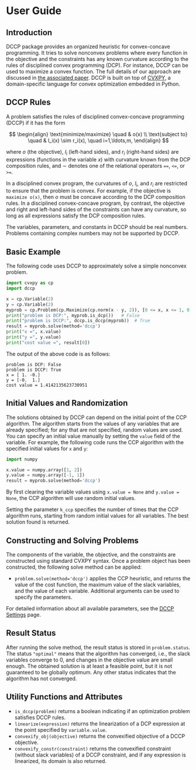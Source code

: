 # User Guide

## Introduction

DCCP package provides an organized heuristic for convex-concave programming. It tries to solve nonconvex problems where every function in the objective and the constraints has any known curvature according to the rules of disciplined convex programming (DCP). For instance, DCCP can be used to maximize a convex function. The full details of our approach are discussed in [the associated paper](https://stanford.edu/~boyd/papers/dccp.html). DCCP is built on top of [CVXPY](http://www.cvxpy.org/), a domain-specific language for convex optimization embedded in Python.

## DCCP Rules

A problem satisfies the rules of disciplined convex-concave programming (DCCP) if it has the form

$$
\begin{align}
\text{minimize/maximize} \quad & o(x) \\
\text{subject to} \quad & l_i(x) \sim r_i(x), \quad i=1,\ldots,m,
\end{align}
$$

where $o$ (the objective), $l_i$ (left-hand sides), and $r_i$ (right-hand sides) are expressions (functions in the variable $x$) with curvature known from the DCP composition rules, and $\sim$ denotes one of the relational operators `==`, `<=`, or `>=`.

In a disciplined convex program, the curvatures of $o$, $l_i$, and $r_i$ are restricted to ensure that the problem is convex. For example, if the objective is `maximize o(x)`, then $o$ must be concave according to the DCP composition rules. In a disciplined convex-concave program, by contrast, the objective and right and left-hand sides of the constraints can have any curvature, so long as all expressions satisfy the DCP composition rules.

The variables, parameters, and constants in DCCP should be real numbers. Problems containing complex numbers may not be supported by DCCP.

## Basic Example

The following code uses DCCP to approximately solve a simple nonconvex problem.

```python
import cvxpy as cp
import dccp

x = cp.Variable(2)
y = cp.Variable(2)
myprob = cp.Problem(cp.Maximize(cp.norm(x - y, 2)), [0 <= x, x <= 1, 0 <= y, y <= 1])
print("problem is DCP:", myprob.is_dcp())   # False
print("problem is DCCP:", dccp.is_dccp(myprob))  # True
result = myprob.solve(method='dccp')
print("x =", x.value)
print("y =", y.value)
print("cost value =", result[0])
```

The output of the above code is as follows:

```text
problem is DCP: False
problem is DCCP: True
x = [ 1. -0.]
y = [-0.  1.]
cost value = 1.4142135623730951
```

## Initial Values and Randomization

The solutions obtained by DCCP can depend on the initial point of the CCP algorithm. The algorithm starts from the values of any variables that are already specified; for any that are not specified, random values are used. You can specify an initial value manually by setting the `value` field of the variable. For example, the following code runs the CCP algorithm with the specified initial values for `x` and `y`:

```python
import numpy

x.value = numpy.array([1, 2])
y.value = numpy.array([-1, 1])
result = myprob.solve(method='dccp')
```

By first clearing the variable values using `x.value = None` and `y.value = None`, the CCP algorithm will use random initial values.

Setting the parameter `k_ccp` specifies the number of times that the CCP algorithm runs, starting from random initial values for all variables. The best solution found is returned.

## Constructing and Solving Problems

The components of the variable, the objective, and the constraints are constructed using standard CVXPY syntax. Once a problem object has been constructed, the following solve method can be applied:

* `problem.solve(method='dccp')` applies the CCP heuristic, and returns the value of the cost function, the maximum value of the slack variables, and the value of each variable. Additional arguments can be used to specify the parameters.

For detailed information about all available parameters, see the [DCCP Settings](settings.md) page.

## Result Status

After running the solve method, the result status is stored in `problem.status`. The status `"optimal"` means that the algorithm has converged, i.e., the slack variables converge to 0, and changes in the objective value are small enough. The obtained solution is at least a feasible point, but it is not guaranteed to be globally optimum. Any other status indicates that the algorithm has not converged.

## Utility Functions and Attributes

* `is_dccp(problem)` returns a boolean indicating if an optimization problem satisfies DCCP rules.
* `linearize(expression)` returns the linearization of a DCP expression at the point specified by `variable.value`.
* `convexify_obj(objective)` returns the convexified objective of a DCCP objective.
* `convexify_constr(constraint)` returns the convexified constraint (without slack variables) of a DCCP constraint, and if any expression is linearized, its domain is also returned.
